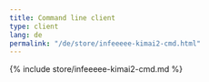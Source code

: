 ```yaml
---
title: Command line client
type: client
lang: de
permalink: "/de/store/infeeeee-kimai2-cmd.html"
---
```


{% include store/infeeeee-kimai2-cmd.md %}
